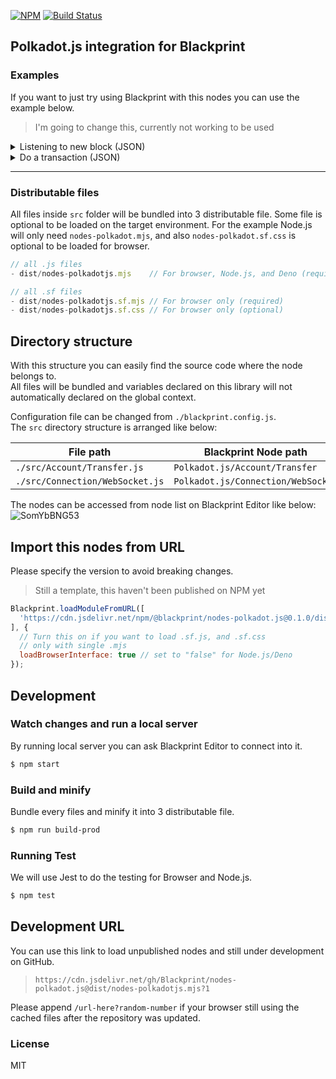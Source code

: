 [![NPM](https://img.shields.io/npm/v/@blackprint/nodes-polkadot.js.svg)](https://www.npmjs.com/package/@blackprint/nodes-polkadot.js)
[![Build Status](https://github.com/Blackprint/nodes-polkadot.js/actions/workflows/build.yml/badge.svg?branch=main)](https://github.com/Blackprint/nodes-polkadot.js/actions/workflows/build.yml)

## Polkadot.js integration for Blackprint

### Examples
If you want to just try using Blackprint with this nodes you can use the example below.
> I'm going to change this, currently not working to be used

<details>
	<summary>Listening to new block (JSON)</summary>

Open [this example](https://blackprint.github.io/dev.html#page/sketch/1#;importSketch:rZJBj5swEIX_ijXXUjvJAko5pU17aBWtVtmtqqqKKse2CAE8CA_JphH_vYaELdpVbj0hxjPfe_PsM_yG5Awl6qYw3x4h-QU7osolQiht-d5pU2SHmltDIt2JT4VUeVVnloRFbdz7CotcaiTfudCZe13eO17uHQS3obYqxWL7CruY8CmfiBFQoXVYmP9E00ZhLSlDy8vM9tBNG8DDv2XEEq01qmsRP8z2EVVuyKdzhgySSQDPkESzAE7-Mw1AS5JdjHWlvq9XkMDRdfb8L3e7bNucJJeOZO_xiHUOXgwbqhrqpj4-fB3IYQBWlsYTumK7adugr0_HirMwvCl5dJyMIy7_mBq5NoebUtEbqU0Ay0vMYoXp0DfrpeMo7rWn0fxq6e5aDy-e4lk3P07wy8FYcv7J-OzcaEE_FU4utPjD2Nx9U25NPdId_NnTKIroSpgPurcRd28Q3uLnl7sXT-aZxD36wIaJ-LrU_MXekPNBFk1H-okNU9IyWThky6f1ir1j6yzdEVNFpnKG_ohVWBMjZKkh5po09TdiNOveHngP7V8) on Blackprint Editor.

If you import with this JSON on Blackprint Editor, don't forget to clear the Sketch Pages first.
```json
{"_":{"moduleJS":["https://cdn.jsdelivr.net/gh/Blackprint/nodes-polkadot.js@dist/nodes-polkadotjs.mjs?5","https://cdn.jsdelivr.net/npm/@blackprint/nodes@0.2.1/dist/nodes-console.mjs","https://cdn.jsdelivr.net/npm/@blackprint/nodes@0.2.1/dist/nodes-decoration.mjs"]},"Polkadot.js/Connection/WebSocket":[{"i":0,"x":52,"y":51,"data":{"rpcURL":"wss://rpc.shibuya.astar.network"},"output":{"API":[{"i":2,"name":"API"}]}},{"i":4,"x":52,"y":244,"data":{"rpcURL":"wss://ws.test.azero.dev"},"output":{"API":[{"i":5,"name":"API"}]}}],"Console/Log":[{"i":1,"x":656,"y":158},{"i":6,"x":654,"y":262}],"Polkadot.js/Events/Blocks":[{"i":2,"x":406,"y":69,"output":{"Number":[{"i":1,"name":"Any"}]}},{"i":5,"x":408,"y":262,"output":{"Number":[{"i":6,"name":"Any"}]}}],"Decoration/Text/Notes":[{"i":3,"x":658,"y":69,"data":{"value":"You can also CTRL + Right click on a port to get suggested node"}}]}
```
</details>

<details>
	<summary>Do a transaction (JSON)</summary>

> Currently this may have bugs

Open [this example](https://blackprint.github.io/dev.html#page/sketch/1#;importSketch:rVVdb9owFP0rkV-2SYzEIQkEaVLpMm1lVZUVRj-2ajKxC4FgR7ETSCv--5w4kADttoe9VOVyfc65X4dn8Av0n8GK4TQiwxHo_wBzIWLe1_UA0_aCYxKFWdKmROizuX4eoWAZJyEVOmWY8Pcxi5YIMyEzz3DIj8ML3l4tOGi9DkrjlX42PYI9M9qwbegNwJDGqfhPWAGjnEXkP6FhErAEiZDR9iqkJejDtgX8ujH6R0YpCYoU_YZMRyxYEiE7_QxC0DdaYAP6XacFctDvwRbASKBiJEkcfL--BH2w5oU8-bHN5-E0zVEbcYFKjWuWLIEkY6mQ7Sle-QnLQkySHbzEpWhFJMz-m-1DCwz8i10G3GcUwW2rDJqHwYdt8ahZ0qeMUMHlPshieANK1mLZsCzGtI8fDYKApbKT4wRR_liLNNU7q1u-g67drGi8oafFFMFKavcwqKReFOuij8lGnLPN7nmnpIGGqeSZvbrZGYrSAuKez8eO_YRxZl1e3g96LpvA4a1Ps0n4NPZY7uRkPHTtaSZur8TEOez9RIH8OO4gxgnhvJSmJFtKiKX61DGdUyGQQPOf0FW4xrarIo0S2zJewEbZ8i4feiy9nsx9Fszi4LM_6Qy-TDxEhosO5xPHW9zdXvk3T5tv994fZED4YpVHYy_HjdT--yhfyc25oI-sMVWpuGfZavqw26RrJvZqMpr_jWhEKN497JYMTq8avAObDCOBRFqvcOclko_KMfRLNmuIKftsu0q2YVUDcMsvXEPFLQseq2y4waeNIJTL__b0RiW1W41P0oSyDjBN2JqT5AZFkfSOeqZ4EMdXSu-5_75Bczi16vL2ZbpHVcqL4YMoYmuCX0s5tYCdeH0Uzmh9zbCygd16272Ddh_k1sdbxV_g-Upy6b8z3UtXq3xPojzDqTzDtF7ncF7h2A31MxHXRLoRoQFprkExRWhVK2MWL7y91ZfWol8xQerNUVftKie3XPf08O5Yqq3DKNIoIVgTTAvmiM6IhqYsk3_VBckMMddylib7yCNLtJHyfn1QeL8meYX0_5_0Jy2cQvugQW10fgd2LgDtSr86qk6nc6rGk5-VnCnRIjabSU2MatWmveFa9TupvfVINmYs4u8k_sP2Nw) on Blackprint Editor.

If you import with this JSON on Blackprint Editor, don't forget to clear the Sketch Pages first.
```json
{"_":{"moduleJS":["https://cdn.jsdelivr.net/gh/Blackprint/nodes-polkadot.js@dist/nodes-polkadotjs.mjs","https://cdn.jsdelivr.net/npm/@blackprint/nodes@0.2.1/dist/nodes-input.mjs","https://cdn.jsdelivr.net/npm/@blackprint/nodes@0.2.1/dist/nodes-console.mjs","https://cdn.jsdelivr.net/npm/@blackprint/nodes@0.2.1/dist/nodes-decoration.min.mjs"]},"Polkadot.js/Connection/WebSocket":[{"i":0,"x":76,"y":81,"data":{"rpcURL":"wss://rpc.shibuya.astar.network"},"output":{"Provider":[{"i":6,"name":"Provider"}],"API":[{"i":1,"name":"API"},{"i":2,"name":"API"}]}}],"Polkadot.js/Events/Blocks":[{"i":1,"x":451,"y":25}],"Polkadot.js/Account/Transfer":[{"i":2,"x":447,"y":195,"output":{"Txn":[{"i":6,"name":"Txn"},{"i":7,"name":"Txn"}]}}],"Input/TextBox":[{"i":3,"x":102,"y":228,"data":{"value":"ZshT65zddv4LLZA89oV1JXPnvVizTDoy6yeTJ95bvtXNtV6"},"output":{"Value":[{"i":2,"name":"Address"}]}},{"i":4,"x":141,"y":326,"data":{"value":"1e12"},"output":{"Value":[{"i":2,"name":"Value"}]}},{"i":5,"x":100,"y":406,"data":{"value":"avkYyJDouRVhPocgpcGPV3AHVDaeJj3ssV6DjYXNPWzxQZD"},"output":{"Value":[{"i":11,"name":"Address"}]}}],"Polkadot.js/Transaction/PaymentInfo":[{"i":6,"x":845,"y":117,"output":{"Info":[{"i":8,"name":"Any"}]}}],"Polkadot.js/Transaction/Send":[{"i":7,"x":682,"y":261,"output":{"Status":[{"i":13,"name":"Any"}]}}],"Console/Log":[{"i":8,"x":1059,"y":104},{"i":9,"x":909,"y":441}],"Polkadot.js/Connection/Extension":[{"i":10,"x":687,"y":408,"id":"browserWallet","data":{"dAppName":"BP-Polkadot.js"},"output":{"Accounts":[{"i":9,"name":"Any"}],"IsAllowed":[{"i":9,"name":"Any"}]}}],"Polkadot.js/Extension/Signer":[{"i":11,"x":441,"y":358,"output":{"Signer":[{"i":7,"name":"Signer"}]}}],"Polkadot.js/Keyring/Dummy":[{"i":12,"x":647,"y":24,"output":{"Signer":[{"i":6,"name":"Signer"}]}}],"Console/GetReference":[{"i":13,"x":914,"y":262}],"Decoration/Text/Notes":[{"i":14,"x":96,"y":499,"data":{"value":"You will need to change above address with your address for Shibuya/Astar testnet\n\n1e12 = 1 SBY"}},{"i":15,"x":915,"y":333,"data":{"value":"Data will be logged on browser's console (DevTools)"}}]}
```
</details>

---

### Distributable files

All files inside `src` folder will be bundled into 3 distributable file. Some file is optional to be loaded on the target environment. For the example Node.js will only need `nodes-polkadot.mjs`, and also `nodes-polkadot.sf.css` is optional to be loaded for browser.

```js
// all .js files
- dist/nodes-polkadotjs.mjs    // For browser, Node.js, and Deno (required)

// all .sf files
- dist/nodes-polkadotjs.sf.mjs // For browser only (required)
- dist/nodes-polkadotjs.sf.css // For browser only (optional)
```

## Directory structure
With this structure you can easily find the source code where the node belongs to.<br>
All files will be bundled and variables declared on this library will not automatically declared on the global context.

Configuration file can be changed from `./blackprint.config.js`.<br>
The `src` directory structure is arranged like below:

| File path | Blackprint Node path |
|---|---|
| `./src/Account/Transfer.js`| `Polkadot.js/Account/Transfer` |
| `./src/Connection/WebSocket.js`| `Polkadot.js/Connection/WebSocket` |

The nodes can be accessed from node list on Blackprint Editor like below:
![SomYbBNG53](https://user-images.githubusercontent.com/11073373/148333916-e1ed64ef-9a4a-483b-8077-ff9600fd2d03.png)

## Import this nodes from URL
Please specify the version to avoid breaking changes.

> Still a template, this haven't been published on NPM yet

```js
Blackprint.loadModuleFromURL([
  'https://cdn.jsdelivr.net/npm/@blackprint/nodes-polkadot.js@0.1.0/dist/nodes-polkadotjs.mjs'
], {
  // Turn this on if you want to load .sf.js, and .sf.css
  // only with single .mjs
  loadBrowserInterface: true // set to "false" for Node.js/Deno
});
```

## Development

### Watch changes and run a local server
By running local server you can ask Blackprint Editor to connect into it.
```sh
$ npm start
```

### Build and minify
Bundle every files and minify it into 3 distributable file.
```sh
$ npm run build-prod
```

### Running Test
We will use Jest to do the testing for Browser and Node.js.
```sh
$ npm test
```

## Development URL
You can use this link to load unpublished nodes and still under development on GitHub.
> `https://cdn.jsdelivr.net/gh/Blackprint/nodes-polkadot.js@dist/nodes-polkadotjs.mjs?1`

Please append `/url-here?random-number` if your browser still using the cached files after the repository was updated.

<!--
> `https://purge.jsdelivr.net/gh/Blackprint/nodes-polkadot.js@dist/nodes-polkadotjs.mjs`
-->

### License
MIT